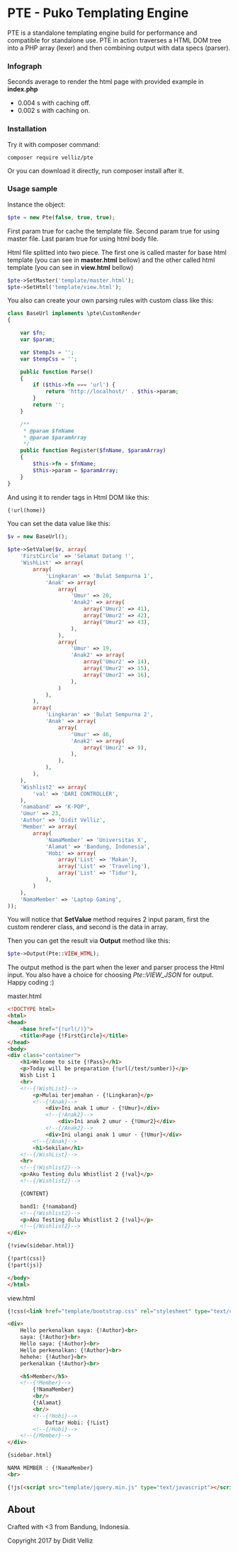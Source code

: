 # PTE - Puko Templating Engine

PTE is a standalone templating engine build for performance and compatible for standalone use. 
PTE in action traverses a HTML DOM tree into a PHP array (lexer) and then combining output with data specs (parser).

### Infograph

Seconds average to render the html page with provided example in **index.php**

* 0.004 s with caching off.
* 0.002 s with caching on.

### Installation

Try it with composer command:

```
composer require velliz/pte
```

Or you can download it directly, run composer install after it. 

### Usage sample

Instance the object:

```php
$pte = new Pte(false, true, true);
```

First param true for cache the template file. Second param true for using master file.
Last param true for using html body file.

Html file splitted into two piece.
The first one is called master for base html template (you can see in **master.html** bellow) 
and the other called html template (you can see in **view.html** bellow)

```php
$pte->SetMaster('template/master.html');
$pte->SetHtml('template/view.html');
```

You also can create your own parsing rules with custom class like this:

```php
class BaseUrl implements \pte\CustomRender
{

    var $fn;
    var $param;

    var $tempJs = '';
    var $tempCss = '';

    public function Parse()
    {
        if ($this->fn === 'url') {
            return 'http://localhost/' . $this->param;
        }
        return '';
    }

    /**
     * @param $fnName
     * @param $paramArray
     */
    public function Register($fnName, $paramArray)
    {
        $this->fn = $fnName;
        $this->param = $paramArray;
    }
}
```

And using it to render tags in Html DOM like this:

```php
{!url(home)}
```

You can set the data value like this:

```php
$v = new BaseUrl();

$pte->SetValue($v, array(
    'FirstCircle' => 'Selamat Datang !',
    'WishList' => array(
        array(
            'Lingkaran' => 'Bulat Sempurna 1',
            'Anak' => array(
                array(
                    'Umur' => 20,
                    'Anak2' => array(
                        array('Umur2' => 41),
                        array('Umur2' => 42),
                        array('Umur2' => 43),
                    ),
                ),
                array(
                    'Umur' => 19,
                    'Anak2' => array(
                        array('Umur2' => 14),
                        array('Umur2' => 15),
                        array('Umur2' => 16),
                    ),
                )
            ),
        ),
        array(
            'Lingkaran' => 'Bulat Sempurna 2',
            'Anak' => array(
                array(
                    'Umur' => 46,
                    'Anak2' => array(
                        array('Umur2' => 9),
                    ),
                ),
            ),
        ),
    ),
    'Wishlist2' => array(
        'val' => 'DARI CONTROLLER',
    ),
    'namaband' => 'K-POP',
    'Umur' => 23,
    'Author' => 'Didit Velliz',
    'Member' => array(
        array(
            'NamaMember' => 'Universitas X',
            'Alamat' => 'Bandung, Indonesia',
            'Hobi' => array(
                array('List' => 'Makan'),
                array('List' => 'Traveling'),
                array('List' => 'Tidur'),
            ),
        )
    ),
    'NamaMember' => 'Laptop Gaming',
));
```

You will notice that **SetValue** method requires 2 input param, first the custom renderer class, 
and second is the data in array.

Then you can get the result via **Output** method like this:
 
```php
$pte->Output(Pte::VIEW_HTML);
```

The output method is the part when the lexer and parser process the Html input.
You also have a choice for choosing *Pte::VIEW_JSON* for output.
Happy coding :)

master.html

```html
<!DOCTYPE html>
<html>
<head>
    <base href="{!url(/)}">
    <title>Page {!FirstCircle}</title>
</head>
<body>
<div class="container">
    <h1>Welcome to site {!Pass}</h1>
    <p>Today will be preparation {!url(/test/sumber)}</p>
    Wish List 1
    <hr>
    <!--{!WishList}-->
        <p>Mulai terjemahan - {!Lingkaran}</p>
        <!--{!Anak}-->
            <div>Ini anak 1 umur - {!Umur}</div>
            <!--{!Anak2}-->
                <div>Ini anak 2 umur - {!Umur2}</div>
            <!--{/Anak2}-->
            <div>Ini ulangi anak 1 umur - {!Umur}</div>
        <!--{/Anak}-->
        <h1>Sekilan</h1>
    <!--{/WishList}-->
    <hr>
    <!--{!Wishlist2}-->
    <p>Aku Testing dulu Whistlist 2 {!val}</p>
    <!--{/Wishlist2}-->

    {CONTENT}

    band1: {!namaband}
    <!--{!Wishlist2}-->
    <p>Aku Testing dulu Whistlist 2 {!val}</p>
    <!--{/Wishlist2}-->
</div>

{!view(sidebar.html)}

{!part(css)}
{!part(js)}

</body>
</html>
```

view.html

```html
{!css(<link href="template/bootstrap.css" rel="stylesheet" type="text/css" />)}

<div>
    Hello perkenalkan saya: {!Author}<br>
    saya: {!Author}<br>
    Hello saya: {!Author}<br>
    Hello perkenalkan: {!Author}<br>
    hehehe: {!Author}<br>
    perkenalkan {!Author}<br>

    <h5>Member</h5>
    <!--{!Member}-->
        {!NamaMember}
        <br/>
        {!Alamat}
        <br/>
        <!--{!Hobi}-->
            Daftar Hobi: {!List}
        <!--{/Hobi}-->
    <!--{/Member}-->
</div>

{sidebar.html}

NAMA MEMBER : {!NamaMember}
<br>

{!js(<script src="template/jquery.min.js" type="text/javascript"></script>)}
```

## About

Crafted with <3 from Bandung, Indonesia.

Copyright 2017 by Didit Velliz

